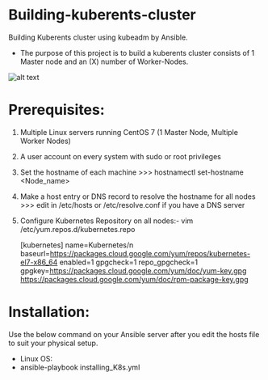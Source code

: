 # Building-kuberents-cluster
Building Kuberents cluster using kubeadm by Ansible.
- The purpose of this project is to build a kuberents cluster consists of 1 Master node and an (X) number of Worker-Nodes.

![alt text](https://github.com/Ahmed90-DevOps/installing-kuberents/blob/master/kubernetes_architecture.jpg)

# Prerequisites:
1. Multiple Linux servers running CentOS 7 (1 Master Node, Multiple Worker Nodes)
2. A user account on every system with sudo or root privileges
3. Set the hostname of each machine >>> hostnamectl set-hostname <Node_name>
4. Make a host entry or DNS record to resolve the hostname for all nodes >>> edit in /etc/hosts or /etc/resolve.conf if you have a DNS server
5. Configure Kubernetes Repository on all nodes:-
   vim /etc/yum.repos.d/kubernetes.repo
   
   [kubernetes]
   name=Kubernetes/n
   baseurl=https://packages.cloud.google.com/yum/repos/kubernetes-el7-x86_64
   enabled=1
   gpgcheck=1
   repo_gpgcheck=1
   gpgkey=https://packages.cloud.google.com/yum/doc/yum-key.gpg https://packages.cloud.google.com/yum/doc/rpm-package-key.gpg


# Installation:
Use the below command on your Ansible server after you edit the hosts file to suit your physical setup.
- Linux OS:
- ansible-playbook installing_K8s.yml
